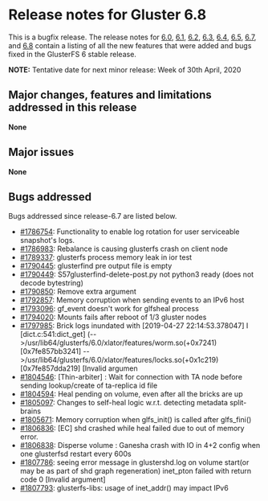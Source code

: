 # Release notes for Gluster 6.8

This is a bugfix release. The release notes for [6.0](6.0.md), [6.1](6.1.md),
 [6.2](6.2.md), [6.3](6.3.md), [6.4](6.4.md), [6.5](6.5.md), [6.7](6.7.md), and [6.8](6.8.md)
contain a listing of all the new features that were added
and bugs fixed in the GlusterFS 6 stable release.

**NOTE:** Tentative date for next minor release: Week of 30th April, 2020

## Major changes, features and limitations addressed in this release

**None**

## Major issues

**None**

## Bugs addressed

Bugs addressed since release-6.7 are listed below.

- [#1786754](https://bugzilla.redhat.com/1786754): Functionality to enable log rotation for user serviceable snapshot's logs.
- [#1786983](https://bugzilla.redhat.com/1786983): Rebalance is causing glusterfs crash on client node
- [#1789337](https://bugzilla.redhat.com/1789337): glusterfs process memory leak in ior test
- [#1790445](https://bugzilla.redhat.com/1790445): glusterfind pre output file is empty
- [#1790449](https://bugzilla.redhat.com/1790449): S57glusterfind-delete-post.py not python3 ready (does not decode bytestring)
- [#1790850](https://bugzilla.redhat.com/1790850): Remove extra argument
- [#1792857](https://bugzilla.redhat.com/1792857): Memory corruption when sending events to an IPv6 host
- [#1793096](https://bugzilla.redhat.com/1793096): gf_event doesn't work for glfsheal process
- [#1794020](https://bugzilla.redhat.com/1794020): Mounts fails after reboot of 1/3 gluster nodes
- [#1797985](https://bugzilla.redhat.com/1797985): Brick logs  inundated with [2019-04-27 22:14:53.378047] I [dict.c:541:dict_get] (-->/usr/lib64/glusterfs/6.0/xlator/features/worm.so(+0x7241) [0x7fe857bb3241] -->/usr/lib64/glusterfs/6.0/xlator/features/locks.so(+0x1c219) [0x7fe857dda219] [Invalid argumen
- [#1804546](https://bugzilla.redhat.com/1804546): [Thin-arbiter] : Wait for connection with TA node before sending lookup/create of ta-replica id file
- [#1804594](https://bugzilla.redhat.com/1804594): Heal pending on volume, even after all the bricks are up
- [#1805097](https://bugzilla.redhat.com/1805097): Changes to self-heal logic w.r.t. detecting metadata split-brains
- [#1805671](https://bugzilla.redhat.com/1805671): Memory corruption when glfs_init() is called after glfs_fini()
- [#1806836](https://bugzilla.redhat.com/1806836): [EC] shd crashed while heal failed due to out of memory error.
- [#1806838](https://bugzilla.redhat.com/1806838): Disperse volume : Ganesha crash with IO in 4+2 config when one glusterfsd restart every 600s
- [#1807786](https://bugzilla.redhat.com/1807786): seeing error message in glustershd.log on volume start(or may be as part of shd graph regeneration) inet_pton failed with return code 0 [Invalid argument]
- [#1807793](https://bugzilla.redhat.com/1807793): glusterfs-libs: usage of inet_addr() may impact IPv6
